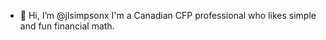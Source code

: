 - 👋 Hi, I’m @jlsimpsonx
I'm a Canadian CFP professional who likes simple and fun financial math.
<!---
jlsimpsonx/jlsimpsonx is a ✨ special ✨ repository because its `README.md` (this file) appears on your GitHub profile.
You can click the Preview link to take a look at your changes.
--->
